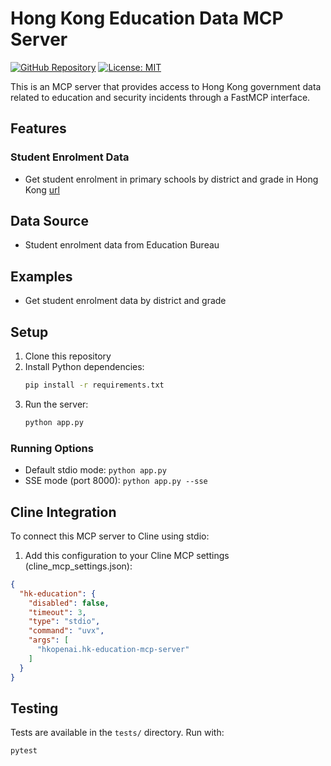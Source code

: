 # Hong Kong Education Data MCP Server

[![GitHub Repository](https://img.shields.io/badge/GitHub-Repository-blue.svg)](https://github.com/hkopenai/hk-education-mcp-server)
[![License: MIT](https://img.shields.io/badge/License-MIT-yellow.svg)](https://opensource.org/licenses/MIT)

This is an MCP server that provides access to Hong Kong government data related to education and security incidents through a FastMCP interface.

## Features

### Student Enrolment Data
- Get student enrolment in primary schools by district and grade in Hong Kong [url](https://data.gov.hk/en-data/dataset/hk-edb-figustat-stu-pri-dis-gra)

## Data Source

- Student enrolment data from Education Bureau

## Examples

* Get student enrolment data by district and grade

## Setup

1. Clone this repository
2. Install Python dependencies:
   ```bash
   pip install -r requirements.txt
   ```
3. Run the server:
   ```bash
   python app.py
   ```

### Running Options

- Default stdio mode: `python app.py`
- SSE mode (port 8000): `python app.py --sse`

## Cline Integration

To connect this MCP server to Cline using stdio:

1. Add this configuration to your Cline MCP settings (cline_mcp_settings.json):
```json
{
  "hk-education": {
    "disabled": false,
    "timeout": 3,
    "type": "stdio",
    "command": "uvx",
    "args": [
      "hkopenai.hk-education-mcp-server"
    ]
  }
}
```

## Testing

Tests are available in the `tests/` directory. Run with:
```bash
pytest
```

